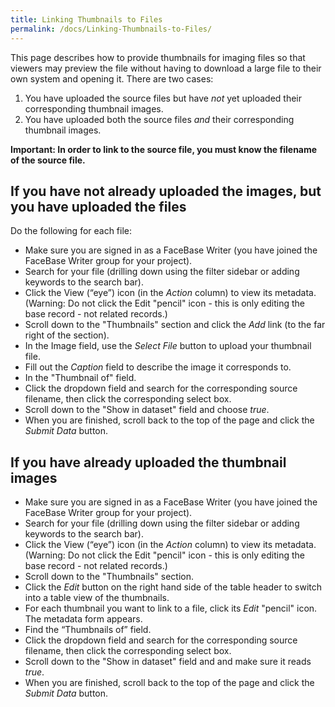 ```yaml
---
title: Linking Thumbnails to Files
permalink: /docs/Linking-Thumbnails-to-Files/
---
```


This page describes how to provide thumbnails for imaging files so that viewers may preview the file without having to download a large file to their own system and opening it. There are two cases:

1. You have uploaded the source files but have _not_ yet uploaded their corresponding thumbnail images.
2. You have uploaded both the source files _and_ their corresponding thumbnail images.

**Important: In order to link to the source file, you must know the filename of the source file.**

## If you have not already uploaded the images, but you have uploaded the files

Do the following for each file:

* Make sure you are signed in as a FaceBase Writer (you have joined the FaceBase Writer group for your project).
* Search for your file (drilling down using the filter sidebar or adding keywords to the search bar).
* Click the View (“eye”) icon (in the _Action_ column) to view its metadata. (Warning: Do not click the Edit "pencil" icon - this is only editing the base record - not related records.)
* Scroll down to the "Thumbnails" section and click the _Add_ link (to the far right of the section).
* In the Image field, use the _Select File_ button to upload your thumbnail file.
* Fill out the _Caption_ field to describe the image it corresponds to.
* In the "Thumbnail of" field.
* Click the dropdown field and search for the corresponding source filename, then click the corresponding select box.
* Scroll down to the "Show in dataset" field and choose _true_.
* When you are finished, scroll back to the top of the page and click the _Submit Data_ button.

## If you have already uploaded the thumbnail images

* Make sure you are signed in as a FaceBase Writer (you have joined the FaceBase Writer group for your project).
* Search for your file (drilling down using the filter sidebar or adding keywords to the search bar).
* Click the View (“eye”) icon (in the _Action_ column) to view its metadata. (Warning: Do not click the Edit "pencil" icon - this is only editing the base record - not related records.)
* Scroll down to the "Thumbnails" section.
* Click the _Edit_ button on the right hand side of the table header to switch into a table view of the thumbnails.
* For each thumbnail you want to link to a file, click its _Edit_ "pencil" icon. The metadata form appears.
* Find the “Thumbnails of” field.
* Click the dropdown field and search for the corresponding source filename, then click the corresponding select box.
* Scroll down to the "Show in dataset" field and and make sure it reads _true_.
* When you are finished, scroll back to the top of the page and click the _Submit Data_ button.
